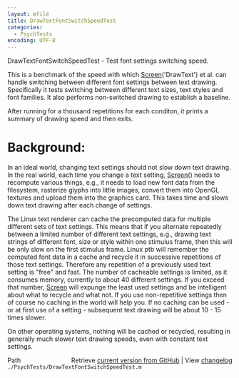 ```yaml
---
layout: mfile
title: DrawTextFontSwitchSpeedTest
categories:
  - PsychTests
encoding: UTF-8
---
```


DrawTextFontSwitchSpeedTest - Test font settings switching speed.

This is a benchmark of the speed with which [Screen](/docs/Screen)\('DrawText'\) et al.
can handle switching between different font settings between text
drawing. Specifically it tests switching between different text sizes, text
styles and font families. It also performs non-switched drawing to establish
a baseline.

After running for a thousand repetitions for each conditon, it prints a
summary of drawing speed and then exits.

# Background:

In an ideal world, changing text settings should not slow down text drawing.
In the real world, each time you change a text setting, [Screen](/docs/Screen)\(\) needs to
recompute various things, e.g., it needs to load new font data from the
filesystem, rasterize glyphs into little images, convert them into OpenGL
textures and upload them into the graphics card. This takes time and slows
down text drawing after each change of settings.

The Linux text renderer can cache the precomputed data for multiple different
sets of text settings. This means that if you alternate repeatedly between a limited
number of different text settings, e.g., drawing text strings of different font, size or
style within one stimulus frame, then this will be only slow on the first stimulus frame.
Linux ptb will remember the computed font data in a cache and recycle it in successive
repetitions of those text settings. Therefore any repetition of a previously used text
setting is "free" and fast. The number of cacheable settings is limited, as it consumes
memory, currently to about 40 different settings. If you exceed that number, [Screen](/docs/Screen)
will expunge the least used settings and be intelligent about what to recycle and what
not. If you use non-repetitive settings then of course no caching in the world will help
you. If no caching can be used - or at first use of a setting - subsequent text drawing will
be about 10 - 15 times slower.

On other operating systems, nothing will be cached or recycled, resulting in generally
much slower text drawing speeds, even with constant text settings.



<div class="code_header" style="text-align:right;">
  <span style="float:left;">Path&nbsp;&nbsp;</span> <span class="counter">Retrieve <a href=
  "https://raw.github.com/Psychtoolbox-3/Psychtoolbox-3/beta/./PsychTests/DrawTextFontSwitchSpeedTest.m">current version from GitHub</a> | View <a href=
  "https://github.com/Psychtoolbox-3/Psychtoolbox-3/commits/beta/./PsychTests/DrawTextFontSwitchSpeedTest.m">changelog</a></span>
</div>
<div class="code">
  <code>./PsychTests/DrawTextFontSwitchSpeedTest.m</code>
</div>
